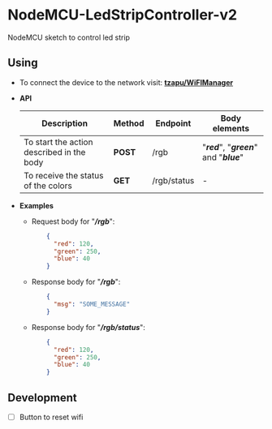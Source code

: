 # NodeMCU-LedStripController-v2
NodeMCU sketch to control led strip

## Using

- To connect the device to the network visit: __[tzapu/WiFIManager](https://github.com/tzapu/WiFiManager)__

- __API__

  | Description | Method | Endpoint | Body elements |
  | --- | --- | --- | --- |
  | To start the action described in the body| __POST__ | /rgb | "*__red__*", "*__green__*" and "*__blue__*" |
  | To receive the status of the colors | __GET__ | /rgb/status | - |

- __Examples__

  - Request body for "*__/rgb__*":
    ```json
        {
          "red": 120,
          "green": 250,
          "blue": 40
        }
    ```

  - Response body for "*__/rgb__*":
    ```json
        {
          "msg": "SOME_MESSAGE"
        }
    ```

  - Response body for "*__/rgb/status__*":
    ```json
        {
          "red": 120,
          "green": 250,
          "blue": 40
        }
    ```

## Development
- [ ] Button to reset wifi